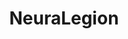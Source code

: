 ---
blog: https://neuralegion.com/blog
codehost: https://github.com/NeuraLegion
facebook: https://facebook.com/neuralegion
linkedin: https://linkedin.com/company/neuralegion
logohandle: neuralegion
sort: neuralegion
title: NeuraLegion
twitter: https://x.com/neuralegion
website: https://www.neuralegion.com/
---